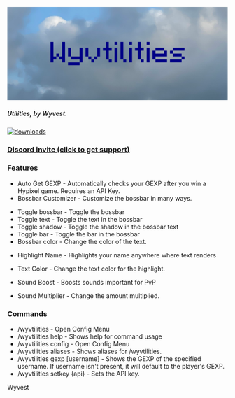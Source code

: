 ![Wyvtilities ultrawide logo](.github/ultrawide.png)

##### Utilities, by Wyvest.
<a href="https://github.com/Wyvest/Wyvtilities/releases" target="_blank">
<img alt="downloads" src="https://img.shields.io/github/downloads/Wyvest/Wyvtilities/total?color=F5C400&style=for-the-badge" />
 
### [Discord invite (click to get support)](https://discord.gg/b6twapxC3T)


### Features
+ Auto Get GEXP - Automatically checks your GEXP after you win a Hypixel game. Requires an API Key.
+ Bossbar Customizer - Customize the bossbar in many ways.
 - Toggle bossbar - Toggle the bossbar
 - Toggle text - Toggle the text in the bossbar
 - Toggle shadow - Toggle the shadow in the bossbar text
 - Toggle bar - Toggle the bar in the bossbar
 - Bossbar color - Change the color of the text.
+ Highlight Name - Highlights your name anywhere where text renders
 - Text Color - Change the text color for the highlight.
+ Sound Boost - Boosts sounds important for PvP
 - Sound Multiplier - Change the amount multiplied.

### Commands
+ /wyvtilities - Open Config Menu
+ /wyvtilities help - Shows help for command usage
+ /wyvtilities config - Open Config Menu
+ /wyvtilities aliases - Shows aliases for /wyvtilities.
+ /wyvtilities gexp [username] - Shows the GEXP of the specified username. If username isn't present, it will default to the player's GEXP.
+ /wyvtilities setkey {api} - Sets the API key.


Wyvest
